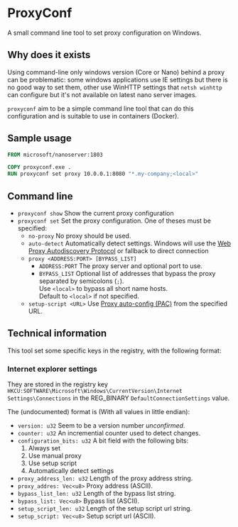 # ProxyConf

A small command line tool to set proxy configuration on Windows.

## Why does it exists

Using command-line only windows version (Core or Nano) behind a proxy can be problematic: some windows applications use IE settings but there is no good way to set them, other use WinHTTP settings that `netsh winhttp` can configure but it's not available on latest nano server images.

`proxyconf` aim to be a simple command line tool that can do this configuration and is suitable to use in containers (Docker).

## Sample usage

```dockerfile
FROM microsoft/nanoserver:1803

COPY proxyconf.exe .
RUN proxyconf set proxy 10.0.0.1:8080 "*.my-company;<local>"
```

## Command line

* `proxyconf show` Show the current proxy configuration
* `proxyconf set` Set the proxy configuration. One of theses must be specified:
  * `no-proxy` No proxy should be used.
  * `auto-detect` Automatically detect settings. Windows will use the [Web Proxy Autodiscovery Protocol][wpad] or fallback to direct connection
  * `proxy <ADDRESS:PORT> [BYPASS_LIST]`
    * `ADDRESS:PORT` The proxy server and optional port to use.
    * `BYPASS_LIST` Optional list of addresses that bypass the proxy separated by semicolons (`;`).<br/>
      Use `<local>` to bypass all short name hosts.<br/>
      Default to `<local>` if not specified.
  * `setup-script <URL>` Use [Proxy auto-config (PAC)][pac] from the specified URL.

[wpad]: https://en.wikipedia.org/wiki/Web_Proxy_Auto-Discovery_Protocol
[pac]: https://en.wikipedia.org/wiki/Proxy_auto-config

## Technical information

This tool set some specific keys in the registry, with the following format:

### Internet explorer settings

They are stored in the registry key `HKCU:SOFTWARE\Microsoft\Windows\CurrentVersion\Internet Settings\Connections` in the REG_BINARY `DefaultConnectionSettings` value.

The (undocumented) format is (With all values in little endian):
* `version: u32` Seem to be a version number *unconfirmed*.
* `counter: u32` An incremential counter used to detect changes.
* `configuration_bits: u32` A bit field with the following bits:
  1. Always set
  2. Use manual proxy
  3. Use setup script
  4. Automatically detect settings
* `proxy_address_len: u32` Length of the proxy address string.
* `proxy_addres: Vec<u8>` Proxy address (ASCII).
* `bypass_list_len: u32` Length of the bypass list string.
* `bypass_list: Vec<u8>` Bypass list (ASCII).
* `setup_script_len: u32` Length of the setup script url string.
* `setup_script: Vec<u8>` Setup script url (ASCII).